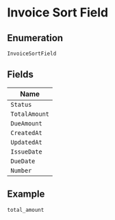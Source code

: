
# Invoice Sort Field

## Enumeration

`InvoiceSortField`

## Fields

| Name |
|  --- |
| `Status` |
| `TotalAmount` |
| `DueAmount` |
| `CreatedAt` |
| `UpdatedAt` |
| `IssueDate` |
| `DueDate` |
| `Number` |

## Example

```
total_amount
```


